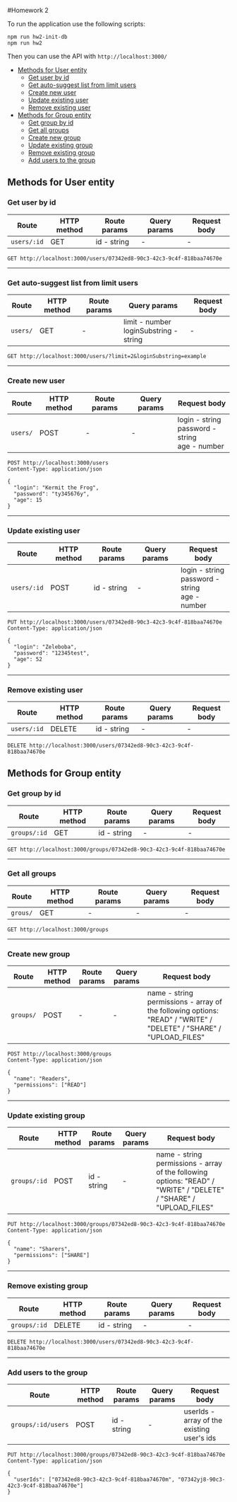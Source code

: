 #Homework 2

To run the application use the following scripts:
```shell
npm run hw2-init-db
npm run hw2
```
Then you can use the API with `http://localhost:3000/`

- [Methods for User entity](#methods-for-user-entity)
    * [Get user by id](#get-user-by-id)
    * [Get auto-suggest list from limit users](#get-auto-suggest-list-from-limit-users)
    * [Create new user](#create-new-user)
    * [Update existing user](#update-existing-user)
    * [Remove existing user](#remove-existing-user)
- [Methods for Group entity](#methods-for-group-entity)
    * [Get group by id](#get-group-by-id)
    * [Get all groups](#get-all-groups)
    * [Create new group](#create-new-group)
    * [Update existing group](#update-existing-group)
    * [Remove existing group](#remove-existing-group)
    * [Add users to the group](#add-users-to-the-group)
    
## Methods for User entity

### Get user by id

| Route | HTTP method | Route params | Query params | Request body |
| --- | --- | --- | --- | --- |
| `users/:id` | GET | id - string | - | - |

```http request
GET http://localhost:3000/users/07342ed8-90c3-42c3-9c4f-818baa74670e
```
---
### Get auto-suggest list from limit users

| Route | HTTP method | Route params | Query params | Request body |
| --- | --- | --- | --- | --- |
| `users/` | GET | - | limit - number <br> loginSubstring - string | - |

```http request
GET http://localhost:3000/users/?limit=2&loginSubstring=example
```
---
### Create new user

| Route | HTTP method | Route params | Query params | Request body |
| --- | --- | --- | --- | --- |
| `users/` | POST | - | - | login - string<br>password - string<br>age - number |

```http request
POST http://localhost:3000/users
Content-Type: application/json

{
  "login": "Kermit the Frog",
  "password": "ty345676y",
  "age": 15
}
```
---
### Update existing user

| Route | HTTP method | Route params | Query params | Request body |
| --- | --- | --- | --- | --- |
| `users/:id` | POST | id - string | - | login - string<br>password - string<br>age - number |

```http request
PUT http://localhost:3000/users/07342ed8-90c3-42c3-9c4f-818baa74670e
Content-Type: application/json

{
  "login": "Zeleboba",
  "password": "12345test",
  "age": 52
}
```
---
### Remove existing user

| Route | HTTP method | Route params | Query params | Request body |
| --- | --- | --- | --- | --- |
| `users/:id` | DELETE | id - string | - | - |

```http request
DELETE http://localhost:3000/users/07342ed8-90c3-42c3-9c4f-818baa74670e
```

## Methods for Group entity

### Get group by id

| Route | HTTP method | Route params | Query params | Request body |
| --- | --- | --- | --- | --- |
| `groups/:id` | GET | id - string | - | - |

```http request
GET http://localhost:3000/groups/07342ed8-90c3-42c3-9c4f-818baa74670e
```
---
### Get all groups

| Route | HTTP method | Route params | Query params | Request body |
| --- | --- | --- | --- | --- |
| `grous/` | GET | - | - | - |

```http request
GET http://localhost:3000/groups
```
---
### Create new group

| Route | HTTP method | Route params | Query params | Request body |
| --- | --- | --- | --- | --- |
| `groups/` | POST | - | - | name - string<br>permissions - array of the following options: "READ" / "WRITE" / "DELETE" / "SHARE" / "UPLOAD_FILES" |

```http request
POST http://localhost:3000/groups
Content-Type: application/json

{
  "name": "Readers",
  "permissions": ["READ"]
}
```
---
### Update existing group

| Route | HTTP method | Route params | Query params | Request body |
| --- | --- | --- | --- | --- |
| `groups/:id` | POST | id - string | - | name - string<br>permissions - array of the following options: "READ" / "WRITE" / "DELETE" / "SHARE" / "UPLOAD_FILES" |

```http request
PUT http://localhost:3000/groups/07342ed8-90c3-42c3-9c4f-818baa74670e
Content-Type: application/json

{
  "name": "Sharers",
  "permissions": ["SHARE"]
}
```
---
### Remove existing group

| Route | HTTP method | Route params | Query params | Request body |
| --- | --- | --- | --- | --- |
| `groups/:id` | DELETE | id - string | - | - |

```http request
DELETE http://localhost:3000/users/07342ed8-90c3-42c3-9c4f-818baa74670e
```
---
### Add users to the group

| Route | HTTP method | Route params | Query params | Request body |
| --- | --- | --- | --- | --- |
| `groups/:id/users` | POST | id - string | - | userIds - array of the existing user's ids |

```http request
PUT http://localhost:3000/groups/07342ed8-90c3-42c3-9c4f-818baa74670e
Content-Type: application/json

{
  "userIds": ["07342ed8-90c3-42c3-9c4f-818baa74670m", "07342yj8-90c3-42c3-9c4f-818baa74670e"]
}
```
